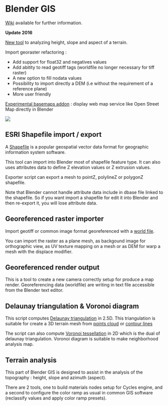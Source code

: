 Blender GIS
==========

[Wiki](https://github.com/domlysz/BlenderGIS/wiki/Install-and-usage) available for further information.

**Update 2016**

[New tool](https://github.com/domlysz/BlenderGIS/wiki/Terrain-analysis) to analyzing height, slope and aspect of a terrain.

Import georaster refactoring :
- Add support for float32 and negatives values
- Add abitity to read geotiff tags (worldfile no longer necessary for tiff raster)
- A new option to fill nodata values
- Possibility to import directly a DEM (i.e without the requirement of a reference plane)
- More user friendly

[Experimental basemaps addon](https://github.com/domlysz/BlenderGIS/wiki/Basemaps) : display web map service like Open Street Map directly in Blender

![](https://raw.githubusercontent.com/wiki/domlysz/blenderGIS/images/basemaps_demo.gif)


ESRI Shapefile import / export
--------------------

A [Shapefile](http://en.wikipedia.org/wiki/Shapefile) is a popular geospatial vector data format for geographic information system software.

This tool can import into Blender most of shapefile feature type. It can also uses attributes data to define Z elevation values or Z extrusion values.

Exporter script can export a mesh to pointZ, polylineZ or polygonZ shapefile.

Note that Blender cannot handle attribute data include in dbase file linked to the shapefile. So if you want import a shapefile for edit it into Blender and then re-export it, you will lose attribute data.


Georeferenced raster importer
--------------------

Import geotiff or common image format georeferenced with a [world file](http://en.wikipedia.org/wiki/World_file).

You can import the raster as a plane mesh, as backgound image for orthographic view, as UV texture mapping on a mesh or as DEM for warp a mesh with the displace modifier.


Georeferenced render output
--------------------

This is a tool to create a new camera correctly setup for produce a map render. Georeferencing data (worldfile) are writing in text file accessible from the Blender text editor.


Delaunay triangulation & Voronoi diagram
--------------------

This script computes [Delaunay triangulation](http://en.wikipedia.org/wiki/Delaunay_triangulation) in 2.5D. This triangulation is suitable for create a 3D terrain mesh from [points cloud](http://en.wikipedia.org/wiki/Point_cloud) or [contour lines](http://en.wikipedia.org/wiki/Contour_line)

The script can also compute [Voronoi tessellation](http://en.wikipedia.org/wiki/Voronoi) in 2D which is the dual of delaunay triangulation. Voronoi diagram is suitable to make neighborhood analysis map.


Terrain analysis
--------------------

This part of Blender GIS is designed to assist in the analysis of the topography : height, slope and azimuth (aspect).

There are 2 tools, one to build materials nodes setup for Cycles engine, and a second to configure the color ramp as usual in common GIS software (reclassify values and apply color ramp presets).
